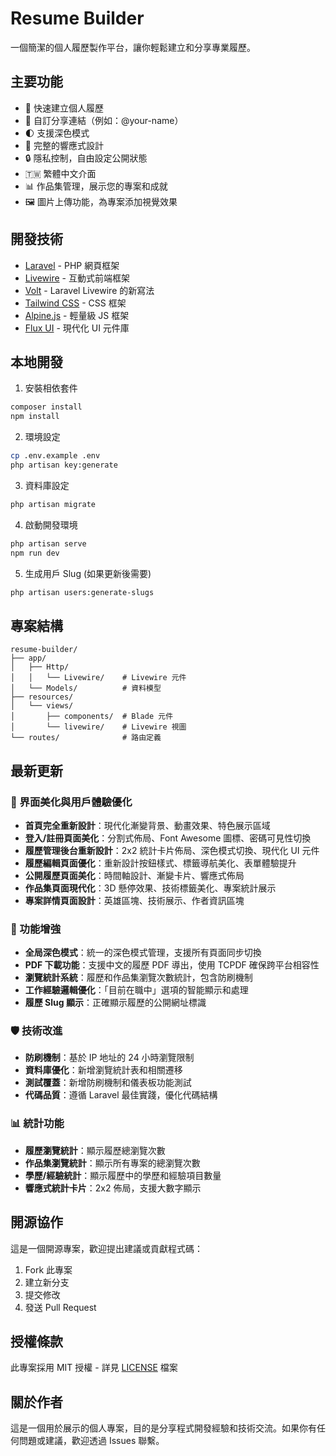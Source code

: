# Resume Builder

一個簡潔的個人履歷製作平台，讓你輕鬆建立和分享專業履歷。

## 主要功能

- 📝 快速建立個人履歷
- 🔗 自訂分享連結（例如：@your-name）
- 🌓 支援深色模式
- 📱 完整的響應式設計
- 🔒 隱私控制，自由設定公開狀態
- 🇹🇼 繁體中文介面
- 📊 作品集管理，展示您的專案和成就
- 🖼️ 圖片上傳功能，為專案添加視覺效果

## 開發技術

- [Laravel](https://laravel.com) - PHP 網頁框架
- [Livewire](https://livewire.laravel.com) - 互動式前端框架
- [Volt](https://livewire.laravel.com/docs/volt) - Laravel Livewire 的新寫法
- [Tailwind CSS](https://tailwindcss.com) - CSS 框架
- [Alpine.js](https://alpinejs.dev) - 輕量級 JS 框架
- [Flux UI](https://fluxui.dev) - 現代化 UI 元件庫

## 本地開發

1. 安裝相依套件
```bash
composer install
npm install
```

2. 環境設定
```bash
cp .env.example .env
php artisan key:generate
```

3. 資料庫設定
```bash
php artisan migrate
```

4. 啟動開發環境
```bash
php artisan serve
npm run dev
```

5. 生成用戶 Slug (如果更新後需要)
```bash
php artisan users:generate-slugs
```

## 專案結構

```
resume-builder/
├── app/
│   ├── Http/
│   │   └── Livewire/    # Livewire 元件
│   └── Models/          # 資料模型
├── resources/
│   └── views/
│       ├── components/  # Blade 元件
│       └── livewire/    # Livewire 視圖
└── routes/              # 路由定義
```

## 最新更新

### 🎨 界面美化與用戶體驗優化
- **首頁完全重新設計**：現代化漸變背景、動畫效果、特色展示區域
- **登入/註冊頁面美化**：分割式佈局、Font Awesome 圖標、密碼可見性切換
- **履歷管理後台重新設計**：2x2 統計卡片佈局、深色模式切換、現代化 UI 元件
- **履歷編輯頁面優化**：重新設計按鈕樣式、標籤導航美化、表單體驗提升
- **公開履歷頁面美化**：時間軸設計、漸變卡片、響應式佈局
- **作品集頁面現代化**：3D 懸停效果、技術標籤美化、專案統計展示
- **專案詳情頁面設計**：英雄區塊、技術展示、作者資訊區塊

### 🔧 功能增強
- **全局深色模式**：統一的深色模式管理，支援所有頁面同步切換
- **PDF 下載功能**：支援中文的履歷 PDF 導出，使用 TCPDF 確保跨平台相容性
- **瀏覽統計系統**：履歷和作品集瀏覽次數統計，包含防刷機制
- **工作經驗邏輯優化**：「目前在職中」選項的智能顯示和處理
- **履歷 Slug 顯示**：正確顯示履歷的公開網址標識

### 🛡️ 技術改進
- **防刷機制**：基於 IP 地址的 24 小時瀏覽限制
- **資料庫優化**：新增瀏覽統計表和相關遷移
- **測試覆蓋**：新增防刷機制和儀表板功能測試
- **代碼品質**：遵循 Laravel 最佳實踐，優化代碼結構

### 📊 統計功能
- **履歷瀏覽統計**：顯示履歷總瀏覽次數
- **作品集瀏覽統計**：顯示所有專案的總瀏覽次數
- **學歷/經驗統計**：顯示履歷中的學歷和經驗項目數量
- **響應式統計卡片**：2x2 佈局，支援大數字顯示

## 開源協作

這是一個開源專案，歡迎提出建議或貢獻程式碼：

1. Fork 此專案
2. 建立新分支
3. 提交修改
4. 發送 Pull Request

## 授權條款

此專案採用 MIT 授權 - 詳見 [LICENSE](LICENSE) 檔案

## 關於作者

這是一個用於展示的個人專案，目的是分享程式開發經驗和技術交流。如果你有任何問題或建議，歡迎透過 Issues 聯繫。